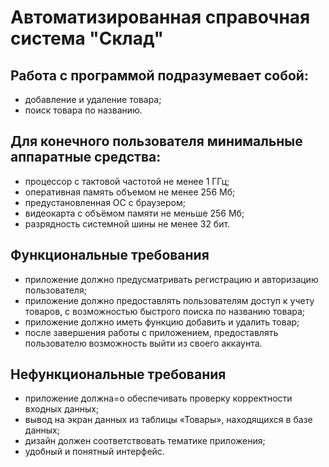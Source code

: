 # Автоматизированная справочная система "Склад"
## Работа с программой подразумевает собой:
* добавление и удаление товара;
* поиск товара по названию.

## Для конечного пользователя минимальные аппаратные средства:
* процессор с тактовой частотой не менее 1 ГГц;
* оперативная память объемом не менее 256 Мб;
* предустановленная ОС с браузером;
* видеокарта с объёмом памяти не меньше 256 Мб;
* разрядность системной шины не менее 32 бит.

## Функциональные требования
* приложение должно предусматривать регистрацию и авторизацию пользователя;
* приложение должно предоставлять пользователям доступ к учету товаров, с возможностью быстрого поиска по названию товара;
* приложение должно иметь функцию добавить и удалить товар;
* после завершения работы с приложением, предоставлять пользователю возможность выйти из своего аккаунта.

## Нефункциональные требования
* приложение должна=о обеспечивать проверку корректности входных данных;
* вывод на экран данных из таблицы «Товары», находящихся в базе данных;
* дизайн должен соответствовать тематике приложения;
* удобный и понятный интерфейс.
